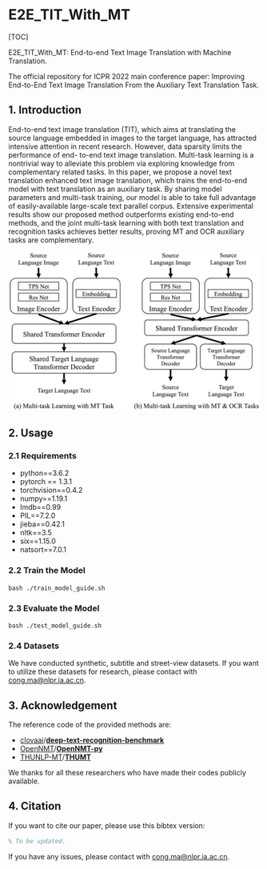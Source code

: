 # E2E_TIT_With_MT

[TOC]

E2E_TIT_With_MT: End-to-end Text Image Translation with Machine Translation.

The official repository for ICPR 2022 main conference paper: Improving End-to-End Text Image Translation From the Auxiliary Text Translation Task.



## 1. Introduction

End-to-end text image translation (TIT), which aims at translating the source language embedded in images to the target language, has attracted intensive attention in recent research. However, data sparsity limits the performance of end- to-end text image translation. Multi-task learning is a nontrivial way to alleviate this problem via exploring knowledge from complementary related tasks. In this paper, we propose a novel text translation enhanced text image translation, which trains the end-to-end model with text translation as an auxiliary task. By sharing model parameters and multi-task training, our model is able to take full advantage of easily-available large-scale text parallel corpus. Extensive experimental results show our proposed method outperforms existing end-to-end methods, and the joint multi-task learning with both text translation and recognition tasks achieves better results, proving MT and OCR auxiliary tasks are complementary.



<img src="./Figures/model.png" style="zoom:180%;" />



## 2. Usage

### 2.1 Requirements

- python==3.6.2
- pytorch == 1.3.1
- torchvision==0.4.2
- numpy==1.19.1
- lmdb==0.99
- PIL==7.2.0
- jieba==0.42.1
- nltk==3.5
- six==1.15.0
- natsort==7.0.1



### 2.2 Train the Model

```shell
bash ./train_model_guide.sh
```



### 2.3 Evaluate the Model

```shell
bash ./test_model_guide.sh
```



### 2.4 Datasets

We have conducted synthetic, subtitle and street-view datasets. If you want to utilize these datasets for research, please contact with [cong.ma@nlpr.ia.ac.cn](mailto:cong.ma@nlpr.ia.ac.cn).



## 3. Acknowledgement

The reference code of the provided methods are:

- [clovaai](https://github.com/clovaai)/**[deep-text-recognition-benchmark](https://github.com/clovaai/deep-text-recognition-benchmark)**
- [OpenNMT](https://github.com/OpenNMT)/**[OpenNMT-py](https://github.com/OpenNMT/OpenNMT-py)**
- [THUNLP-MT](https://github.com/THUNLP-MT)/**[THUMT](https://github.com/THUNLP-MT/THUMT)**


We thanks for all these researchers who have made their codes publicly available.



## 4. Citation

If you want to cite our paper, please use this bibtex version:

```latex
% To be updated.
```

If you have any issues, please contact with [cong.ma@nlpr.ia.ac.cn](mailto:cong.ma@nlpr.ia.ac.cn).
